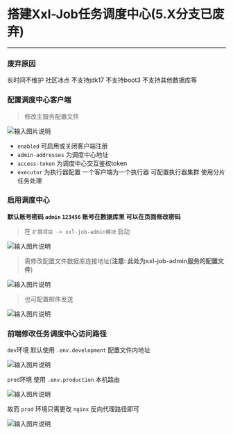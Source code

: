 # 搭建Xxl-Job任务调度中心(5.X分支已废弃)
- - -
### 废弃原因

长时间不维护 社区冰点 不支持jdk17 不支持boot3 不支持其他数据库等

### 配置调度中心客户端
> 修改主服务配置文件
>
![输入图片说明](https://foruda.gitee.com/images/1678941760168414366/b81e023b_1766278.png "屏幕截图")

* `enabled` 可启用或关闭客户端注册
* `admin-addresses` 为调度中心地址
* `access-token` 为调度中心交互鉴权token
* `executor` 为执行器配置 一个客户端为一个执行器 可配置执行器集群 使用分片任务处理

### 启用调度中心
**默认账号密码 `admin` `123456` 账号在数据库里 可以在页面修改密码**

> 在 `扩展项目 -> xxl-job-admin模块` 启动
>
![输入图片说明](https://foruda.gitee.com/images/1678976353500205883/058fef13_1766278.png "屏幕截图")

> 需修改配置文件数据库连接地址(**注意: 此处为xxl-job-admin服务的配置文件**)
>
![输入图片说明](https://foruda.gitee.com/images/1678941813423551656/04c32a5b_1766278.png "屏幕截图")

> 也可配置邮件发送
>
![输入图片说明](https://foruda.gitee.com/images/1678941825447455298/1baa5e43_1766278.png "屏幕截图")

### 前端修改任务调度中心访问路径
`dev`环境 默认使用 `.env.development` 配置文件内地址

![输入图片说明](https://foruda.gitee.com/images/1678976378255854583/8cdbf4e3_1766278.png "屏幕截图")

`prod`环境 使用 `.env.production` 本机路由

![输入图片说明](https://foruda.gitee.com/images/1678976382819019066/96288331_1766278.png "屏幕截图")

故而 `prod` 环境只需更改 `nginx` 反向代理路径即可

![输入图片说明](https://foruda.gitee.com/images/1678976386764602366/55894f85_1766278.png "屏幕截图")

